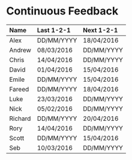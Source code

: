 # Continuous Feedback

| Name        | Last 1-2-1   | Next 1-2-1   |
| :---------- | :----------- | :----------- |
| Alex        | DD/MM/YYYY   | 18/04/2016   |
| Andrew      | 08/03/2016   | DD/MM/YYYY   |
| Chris       | 14/04/2016   | DD/MM/YYYY   |
| David       | 01/04/2016   | 15/04/2016   |
| Emile       | DD/MM/YYYY   | 15/04/2016   |
| Fareed      | DD/MM/YYYY   | 18/04/2016   |
| Luke        | 23/03/2016   | DD/MM/YYYY   |
| Nick        | 05/02/2016   | DD/MM/YYYY   |
| Richard     | DD/MM/YYYY   | 20/04/2016   |
| Rory        | 14/04/2016   | DD/MM/YYYY   |
| Scott       | DD/MM/YYYY   | 15/04/2016   |
| Seb         | 10/03/2016   | DD/MM/YYYY   |
